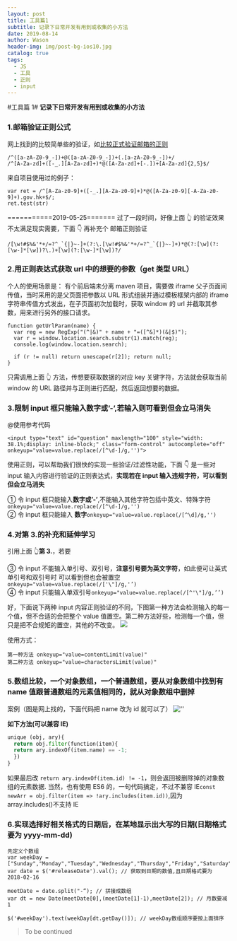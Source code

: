 ```yaml
---
layout: post
title: 工具篇1
subtitle: 记录下日常开发有用到或收集的小方法
date: 2019-08-14
author: Wason
header-img: img/post-bg-ios10.jpg
catalog: true
tags:
  - JS
  - 工具
  - 正则
  - input
---
```


#工具篇 1#
**记录下日常开发有用到或收集的小方法**

### 1.邮箱验证正则公式

网上找到的比较简单些的验证，如[比较正式验证邮箱的正则][1]
```
/^([a-zA-Z0-9_-])+@([a-zA-Z0-9_-])+(.[a-zA-Z0-9_-])+/
/^[A-Za-zd]+([-_.][A-Za-zd]+)*@([A-Za-zd]+[-.])+[A-Za-zd]{2,5}$/
```

来自项目使用过的例子：
```
var ret = /^[A-Za-z0-9]+([-_.][A-Za-z0-9]+)*@([A-Za-z0-9][-A-Za-z0-9]+).gov.hk+$/;
ret.test(str)
```

===========2019-05-25=======
过了一段时间，好像上面 👆 的验证效果不太满足现实需要，下面 👇 再补充个
邮箱正则验证
```
/[\w!#$%&'*+/=?^_`{|}~-]+(?:\.[\w!#$%&'*+/=?^_`{|}~-]+)*@(?:[\w](?:[\w-]*[\w])?\.)+[\w](?:[\w-]*[\w])?/
```

### 2.用正则表达式获取 url 中的想要的参数（get 类型 URL）

个人的使用场景是：
有个前后端未分离 maven 项目，需要做 iframe 父子页面间传值，当时采用的是父页面把参数以 URL 形式组装并通过模板框架内部的 iframe 字符串传值方式发出，在子页面初次加载时，获取 window 的 url 并截取其参数，用来进行另外的接口请求。

```
function getUrlParam(name) {
  var reg = new RegExp("(^|&)" + name + "=([^&]*)(&|$)");
  var r = window.location.search.substr(1).match(reg);
  console.log(window.location.search);

  if (r != null) return unescape(r[2]); return null;
}
```

只需调用上面 👆 方法，传想要获取数据的对应 key 关键字符，方法就会获取当前 window 的 URL 路径并与正则进行匹配，然后返回想要的数据。

### 3.限制 input 框只能输入数字或’-’,若输入则可看到但会立马消失

@使用参考代码
```
<input type="text" id="question" maxlength="100" style="width: 38.1%;display: inline-block;" class="form-control" autocomplete="off" onkeyup="value=value.replace(/[^\d-]/g,'')">
```

使用正则，可以帮助我们很快的实现一些验证/过滤性功能，下面 👇 是一些对 input 输入内容进行验证的正则表达式，**实现若在 input 输入违规字符，可以看到但会立马消失**

① 令 input 框只能输入**数字或’-’**,不能输入其他字符包括中英文、特殊字符`onkeyup="value=value.replace(/[^\d-]/g,'')`  
② 令 input 框只能输入 **数字**`onkeyup="value=value.replace(/[^\d]/g,'')`

### 4.对第 3.的补充和延伸学习

引用上面 👆**第 3.**，若要

③ 令 input 不能输入单引号、双引号，**注意引号要为英文字符**，如此便可让英式单引号和双引号时 可以看到但也会被置空`onkeyup="value=value.replace(/['\"]/g,'’)`  
④ 令 input 只能输入单双引号`onkeyup="value=value.replace(/[^'\"]/g,’’)`

好，下面说下两种 input 内容正则验证的不同，下图第一种方法会检测输入的每一个值，但不合适的会把整个 value 值置空。第二种方法好些，检测每一个值，但只是把不合规矩的置空，其他的不改变。
![](http://hao419.github.io/img/regexInput.png)

使用方式：
```
第一种方法 onkeyup="value=contentLimit(value)"
第二种方法 onkeyup="value=charactersLimit(value)"
```

### 5.数组比较，一个对象数组，一个普通数组，要从对象数组中找到有 name 值跟普通数组的元素值相同的，就从对象数组中删掉

案例（图是网上找的，下面代码把 name 改为 id 就可以了）
![''](http://hao419.github.io/img/arrCompare.png)

**如下方法(可以兼容 IE)**

```python
unique (obj, ary){
  return obj.filter(function(item){
  return ary.indexOf(item.name) == -1;
  })
}
```
如果最后改 `return ary.indexOf(item.id) != -1`，则会返回被删除掉的对象数组的元素数据.
当然，也有使用 ES6 的，一句代码搞定，不过不兼容 IE`const newArr = obj.filter(item => !ary.includes(item.id))`,因为 array.includes()不支持 IE

### 6.实现选择好相关格式的日期后，在某地显示出大写的日期(日期格式要为 yyyy-mm-dd)

```
先定义个数组
var weekDay = ["Sunday","Monday","Tuesday","Wednesday","Thursday","Friday","Saturday"]
var date = $('#releaseDate').val(); // 获取到日期的数值,且日期格式要为 2018-02-16

meetDate = date.split("-“); // 拼接成数组
var dt = new Date(meetDate[0],(meetDate[1]-1),meetDate[2]); // 月数要减1

$('#weekDay').text(weekDay[dt.getDay()]); // weekDay数组顺序要按上面排序
```

> To be continued

[1]: https://www.jb51.net/article/31182.htm
